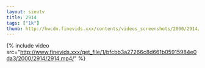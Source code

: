 ```yaml
--- 
layout: sieutv
title: 2914
tags: ["1k"]
thumb: http://hwcdn.finevids.xxx/contents/videos_screenshots/2000/2914/preview.mp4.jpg
---
```

{% include video src="http://www.finevids.xxx/get_file/1/bfcbb3a27266c8d661b05915984e0da3/2000/2914/2914.mp4/" %} 
